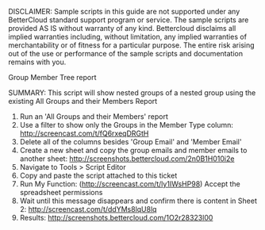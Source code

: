 DISCLAIMER: Sample scripts in this guide are not supported under any BetterCloud standard support program or service. The sample scripts are provided AS IS without warranty of any kind. Bettercloud disclaims all implied warranties including, without limitation, any implied warranties of merchantability or of fitness for a particular purpose. The entire risk arising out of the use or performance of the sample scripts and documentation remains with you.

Group Member Tree report

SUMMARY: This script will show nested groups of a nested group using the existing All Groups and their Members Report

1) Run an 'All Groups and their Members' report
2) Use a filter to show only the Groups in the Member Type column: http://screencast.com/t/fQ6rxeqDRGtH
3) Delete all of the columns besides 'Group Email' and 'Member Email'
4) Create a new sheet and copy the group emails and member emails to another sheet: http://screenshots.bettercloud.com/2n0B1H010i2e
5) Navigate to Tools > Script Editor
6) Copy and paste the script attached to this ticket
7) Run My Function: (http://screencast.com/t/ly1IWsHP98) Accept the spreadsheet permissions
8) Wait until this message disappears and confirm there is content in Sheet 2: http://screencast.com/t/ddYMs8lqU8lq
9) Results: http://screenshots.bettercloud.com/1O2r28323l00
